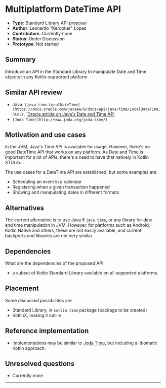 # Multiplatform DateTime API

* **Type**: Standard Library API proposal
* **Author**: Leonardo "Kerooker" Lopes
* **Contributors**: Currently none
* **Status**: Under Discussion
* **Prototype**: Not started


## Summary

Introduce an API in the Standard Library to manipulate Date and Time objects in any Kotlin-supported platform


## Similar API review

* Java: `[java.time.LocalDateTime](https://docs.oracle.com/javase/8/docs/api/java/time/LocalDateTime.html)`, `[Oracle article on Java's Date and Time API](https://www.oracle.com/technetwork/articles/java/jf14-date-time-2125367.html)
* `[Joda Time](http://www.joda.org/joda-time/)`

## Motivation and use cases
In the JVM, Java's Time API is available for usage. However, there's no good DateTime API that works on any platform. As Date and Time is important for a lot of APIs, there's a need to have that natively in Kotlin STDLib.

The use cases for a DateTime API are established, but some examples are:

* Scheduling an event in a calendar
* Registering when a given transaction happened
* Showing and manipulating dates in different formats

## Alternatives

The current alternative is to use Java 8 `java.time`, or any library for date and time manipulation in JVM. 
However. for platforms such as Android, Kotlin Native and others, these are not easily available, and current backports and libraries are not very similar.

## Dependencies

What are the dependencies of the proposed API:

* a subset of Kotlin Standard Library available on all supported platforms.

## Placement

Some discussed possibilities are

* Standard Library, in `kotlin.time` package (package to be created)
* KotlinX, making it opt-in

## Reference implementation

* Implementations may be similar to [Joda Time](https://github.com/JodaOrg/joda-time), but including a idiomatic Kotlin approach.

## Unresolved questions

* Currently none


-------

